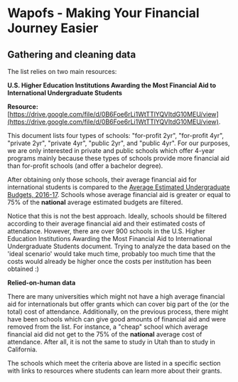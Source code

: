Wapofs - Making Your Financial Journey Easier
=====
Gathering and cleaning data
----
The list relies on two main resources:

**U.S. Higher Education Institutions Awarding the Most Financial Aid to International Undergraduate Students**

**Resource:** [https://drive.google.com/file/d/0B6Foe6rLi1WtTTlYQVItdG10MEU/view](https://drive.google.com/file/d/0B6Foe6rLi1WtTTlYQVItdG10MEU/view).

This document lists four types of schools: &quot;for-profit 2yr&quot;, &quot;for-profit 4yr&quot;, &quot;private 2yr&quot;, &quot;private 4yr&quot;, &quot;public 2yr&quot;, and &quot;public 4yr&quot;. For our purposes, we are only interested in private and public schools which offer 4-year programs mainly because these types of schools provide more financial aid than for-profit schools (and offer a bachelor degree).

After obtaining only those schools, their average financial aid for international students is compared to the [Average Estimated Undergraduate Budgets, 2016-17](https://trends.collegeboard.org/college-pricing/figures-tables/average-estimated-undergraduate-budgets-2016-17). Schools whose average financial aid is greater or equal to 75% of the **national** average estimated budgets are filtered.

Notice that this is not the best approach. Ideally, schools should be filtered according to their average financial aid and their estimated costs of attendance. However, there are over 900 schools in the U.S. Higher Education Institutions Awarding the Most Financial Aid to International Undergraduate Students document. Trying to analyze the data based on the &#39;ideal scenario&#39; would take much time, probably too much time that the costs would already be higher once the costs per institution has been obtained :)

**Relied-on-human data**

There are many universities which might not have a high average financial aid for internationals but offer grants which can cover big part of the (or the total) cost of attendance. Additionally, on the previous process, there might have been schools which can give good amounts of financial aid and were removed from the list. For instance, a &quot;cheap&quot; school which average financial aid did not get to the 75% of the **national** average cost of attendance. After all, it is not the same to study in Utah than to study in California.

The schools which meet the criteria above are listed in a specific section with links to resources where students can learn more about their grants.
